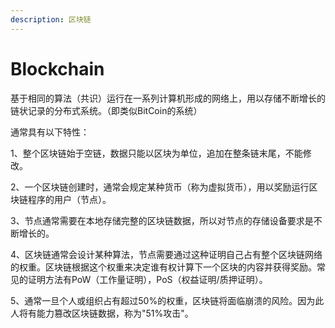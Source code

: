 ```yaml
---
description: 区块链
---
```


# Blockchain

基于相同的算法（共识）运行在一系列计算机形成的网络上，用以存储不断增长的链状记录的分布式系统。（即类似BitCoin的系统）

通常具有以下特性：

1、整个区块链始于空链，数据只能以区块为单位，追加在整条链末尾，不能修改。

2、一个区块链创建时，通常会规定某种货币（称为虚拟货币），用以奖励运行区块链程序的用户（节点）。

3、节点通常需要在本地存储完整的区块链数据，所以对节点的存储设备要求是不断增长的。

4、区块链通常会设计某种算法，节点需要通过这种证明自己占有整个区块链网络的权重。区块链根据这个权重来决定谁有权计算下一个区块的内容并获得奖励。常见的证明方法有PoW（工作量证明），PoS（权益证明/质押证明）。

5、通常一旦个人或组织占有超过50%的权重，区块链将面临崩溃的风险。因为此人将有能力篡改区块链数据，称为"51%攻击"。

